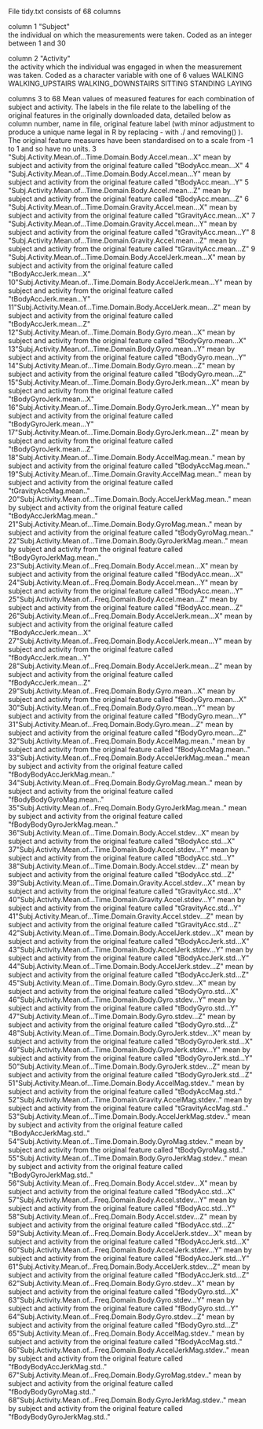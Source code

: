 File tidy.txt consists of 68 columns

column 1
"Subject"      
the individual on which the measurements were taken.  Coded as an integer between 1 and 30

column 2
"Activity"     
the activity which the individual was engaged in when the measurement was taken.  Coded as a character variable with one of 6 values
WALKING
WALKING_UPSTAIRS
WALKING_DOWNSTAIRS
SITTING
STANDING
LAYING

columns 3 to 68
Mean values of measured features for each combination of subject and activity. The labels in the file relate to the labelling of the original
features in the originally downloaded data, detailed below as column number, name in file, original feature label (with minor adjustment to produce a
unique name legal in R by replacing - with ./ and removing() ).  The original feature measures have been standardised on to a scale from -1 to 1
and so have no units. 
3 "Subj.Activity.Mean.of...Time.Domain.Body.Accel.mean...X"      mean by subject and activity from the original feature called "tBodyAcc.mean...X"
4 "Subj.Activity.Mean.of...Time.Domain.Body.Accel.mean...Y"      mean by subject and activity from the original feature called "tBodyAcc.mean...Y"
5 "Subj.Activity.Mean.of...Time.Domain.Body.Accel.mean...Z"      mean by subject and activity from the original feature called "tBodyAcc.mean...Z"
6 "Subj.Activity.Mean.of...Time.Domain.Gravity.Accel.mean...X"      mean by subject and activity from the original feature called "tGravityAcc.mean...X"
7 "Subj.Activity.Mean.of...Time.Domain.Gravity.Accel.mean...Y"      mean by subject and activity from the original feature called "tGravityAcc.mean...Y"
8 "Subj.Activity.Mean.of...Time.Domain.Gravity.Accel.mean...Z"      mean by subject and activity from the original feature called "tGravityAcc.mean...Z"
9 "Subj.Activity.Mean.of...Time.Domain.Body.AccelJerk.mean...X"      mean by subject and activity from the original feature called "tBodyAccJerk.mean...X"
10"Subj.Activity.Mean.of...Time.Domain.Body.AccelJerk.mean...Y"      mean by subject and activity from the original feature called "tBodyAccJerk.mean...Y"
11"Subj.Activity.Mean.of...Time.Domain.Body.AccelJerk.mean...Z"      mean by subject and activity from the original feature called "tBodyAccJerk.mean...Z"
12"Subj.Activity.Mean.of...Time.Domain.Body.Gyro.mean...X"      mean by subject and activity from the original feature called "tBodyGyro.mean...X"
13"Subj.Activity.Mean.of...Time.Domain.Body.Gyro.mean...Y"      mean by subject and activity from the original feature called "tBodyGyro.mean...Y"
14"Subj.Activity.Mean.of...Time.Domain.Body.Gyro.mean...Z"      mean by subject and activity from the original feature called "tBodyGyro.mean...Z"
15"Subj.Activity.Mean.of...Time.Domain.Body.GyroJerk.mean...X"      mean by subject and activity from the original feature called "tBodyGyroJerk.mean...X"
16"Subj.Activity.Mean.of...Time.Domain.Body.GyroJerk.mean...Y"      mean by subject and activity from the original feature called "tBodyGyroJerk.mean...Y"
17"Subj.Activity.Mean.of...Time.Domain.Body.GyroJerk.mean...Z"      mean by subject and activity from the original feature called "tBodyGyroJerk.mean...Z"
18"Subj.Activity.Mean.of...Time.Domain.Body.AccelMag.mean.."      mean by subject and activity from the original feature called "tBodyAccMag.mean.."
19"Subj.Activity.Mean.of...Time.Domain.Gravity.AccelMag.mean.."      mean by subject and activity from the original feature called "tGravityAccMag.mean.."
20"Subj.Activity.Mean.of...Time.Domain.Body.AccelJerkMag.mean.."      mean by subject and activity from the original feature called "tBodyAccJerkMag.mean.."
21"Subj.Activity.Mean.of...Time.Domain.Body.GyroMag.mean.."      mean by subject and activity from the original feature called "tBodyGyroMag.mean.."
22"Subj.Activity.Mean.of...Time.Domain.Body.GyroJerkMag.mean.."      mean by subject and activity from the original feature called "tBodyGyroJerkMag.mean.."
23"Subj.Activity.Mean.of...Freq.Domain.Body.Accel.mean...X"      mean by subject and activity from the original feature called "fBodyAcc.mean...X"
24"Subj.Activity.Mean.of...Freq.Domain.Body.Accel.mean...Y"      mean by subject and activity from the original feature called "fBodyAcc.mean...Y"
25"Subj.Activity.Mean.of...Freq.Domain.Body.Accel.mean...Z"      mean by subject and activity from the original feature called "fBodyAcc.mean...Z"
26"Subj.Activity.Mean.of...Freq.Domain.Body.AccelJerk.mean...X"      mean by subject and activity from the original feature called "fBodyAccJerk.mean...X"
27"Subj.Activity.Mean.of...Freq.Domain.Body.AccelJerk.mean...Y"      mean by subject and activity from the original feature called "fBodyAccJerk.mean...Y"
28"Subj.Activity.Mean.of...Freq.Domain.Body.AccelJerk.mean...Z"      mean by subject and activity from the original feature called "fBodyAccJerk.mean...Z"
29"Subj.Activity.Mean.of...Freq.Domain.Body.Gyro.mean...X"      mean by subject and activity from the original feature called "fBodyGyro.mean...X"
30"Subj.Activity.Mean.of...Freq.Domain.Body.Gyro.mean...Y"      mean by subject and activity from the original feature called "fBodyGyro.mean...Y"
31"Subj.Activity.Mean.of...Freq.Domain.Body.Gyro.mean...Z"      mean by subject and activity from the original feature called "fBodyGyro.mean...Z"
32"Subj.Activity.Mean.of...Freq.Domain.Body.AccelMag.mean.."      mean by subject and activity from the original feature called "fBodyAccMag.mean.."
33"Subj.Activity.Mean.of...Freq.Domain.Body.AccelJerkMag.mean.."      mean by subject and activity from the original feature called "fBodyBodyAccJerkMag.mean.."
34"Subj.Activity.Mean.of...Freq.Domain.Body.GyroMag.mean.."      mean by subject and activity from the original feature called "fBodyBodyGyroMag.mean.."
35"Subj.Activity.Mean.of...Freq.Domain.Body.GyroJerkMag.mean.."      mean by subject and activity from the original feature called "fBodyBodyGyroJerkMag.mean.."
36"Subj.Activity.Mean.of...Time.Domain.Body.Accel.stdev...X"      mean by subject and activity from the original feature called "tBodyAcc.std...X"
37"Subj.Activity.Mean.of...Time.Domain.Body.Accel.stdev...Y"      mean by subject and activity from the original feature called "tBodyAcc.std...Y"
38"Subj.Activity.Mean.of...Time.Domain.Body.Accel.stdev...Z"      mean by subject and activity from the original feature called "tBodyAcc.std...Z"
39"Subj.Activity.Mean.of...Time.Domain.Gravity.Accel.stdev...X"      mean by subject and activity from the original feature called "tGravityAcc.std...X"
40"Subj.Activity.Mean.of...Time.Domain.Gravity.Accel.stdev...Y"      mean by subject and activity from the original feature called "tGravityAcc.std...Y"
41"Subj.Activity.Mean.of...Time.Domain.Gravity.Accel.stdev...Z"      mean by subject and activity from the original feature called "tGravityAcc.std...Z"
42"Subj.Activity.Mean.of...Time.Domain.Body.AccelJerk.stdev...X"      mean by subject and activity from the original feature called "tBodyAccJerk.std...X"
43"Subj.Activity.Mean.of...Time.Domain.Body.AccelJerk.stdev...Y"      mean by subject and activity from the original feature called "tBodyAccJerk.std...Y"
44"Subj.Activity.Mean.of...Time.Domain.Body.AccelJerk.stdev...Z"      mean by subject and activity from the original feature called "tBodyAccJerk.std...Z"
45"Subj.Activity.Mean.of...Time.Domain.Body.Gyro.stdev...X"      mean by subject and activity from the original feature called "tBodyGyro.std...X"
46"Subj.Activity.Mean.of...Time.Domain.Body.Gyro.stdev...Y"      mean by subject and activity from the original feature called "tBodyGyro.std...Y"
47"Subj.Activity.Mean.of...Time.Domain.Body.Gyro.stdev...Z"      mean by subject and activity from the original feature called "tBodyGyro.std...Z"
48"Subj.Activity.Mean.of...Time.Domain.Body.GyroJerk.stdev...X"      mean by subject and activity from the original feature called "tBodyGyroJerk.std...X"
49"Subj.Activity.Mean.of...Time.Domain.Body.GyroJerk.stdev...Y"      mean by subject and activity from the original feature called "tBodyGyroJerk.std...Y"
50"Subj.Activity.Mean.of...Time.Domain.Body.GyroJerk.stdev...Z"      mean by subject and activity from the original feature called "tBodyGyroJerk.std...Z"
51"Subj.Activity.Mean.of...Time.Domain.Body.AccelMag.stdev.."      mean by subject and activity from the original feature called "tBodyAccMag.std.."
52"Subj.Activity.Mean.of...Time.Domain.Gravity.AccelMag.stdev.."      mean by subject and activity from the original feature called "tGravityAccMag.std.."
53"Subj.Activity.Mean.of...Time.Domain.Body.AccelJerkMag.stdev.."      mean by subject and activity from the original feature called "tBodyAccJerkMag.std.."
54"Subj.Activity.Mean.of...Time.Domain.Body.GyroMag.stdev.."      mean by subject and activity from the original feature called "tBodyGyroMag.std.."
55"Subj.Activity.Mean.of...Time.Domain.Body.GyroJerkMag.stdev.."      mean by subject and activity from the original feature called "tBodyGyroJerkMag.std.."
56"Subj.Activity.Mean.of...Freq.Domain.Body.Accel.stdev...X"      mean by subject and activity from the original feature called "fBodyAcc.std...X"
57"Subj.Activity.Mean.of...Freq.Domain.Body.Accel.stdev...Y"      mean by subject and activity from the original feature called "fBodyAcc.std...Y"
58"Subj.Activity.Mean.of...Freq.Domain.Body.Accel.stdev...Z"      mean by subject and activity from the original feature called "fBodyAcc.std...Z"
59"Subj.Activity.Mean.of...Freq.Domain.Body.AccelJerk.stdev...X"      mean by subject and activity from the original feature called "fBodyAccJerk.std...X"
60"Subj.Activity.Mean.of...Freq.Domain.Body.AccelJerk.stdev...Y"      mean by subject and activity from the original feature called "fBodyAccJerk.std...Y"
61"Subj.Activity.Mean.of...Freq.Domain.Body.AccelJerk.stdev...Z"      mean by subject and activity from the original feature called "fBodyAccJerk.std...Z"
62"Subj.Activity.Mean.of...Freq.Domain.Body.Gyro.stdev...X"      mean by subject and activity from the original feature called "fBodyGyro.std...X"
63"Subj.Activity.Mean.of...Freq.Domain.Body.Gyro.stdev...Y"      mean by subject and activity from the original feature called "fBodyGyro.std...Y"
64"Subj.Activity.Mean.of...Freq.Domain.Body.Gyro.stdev...Z"      mean by subject and activity from the original feature called "fBodyGyro.std...Z"
65"Subj.Activity.Mean.of...Freq.Domain.Body.AccelMag.stdev.."      mean by subject and activity from the original feature called "fBodyAccMag.std.."
66"Subj.Activity.Mean.of...Freq.Domain.Body.AccelJerkMag.stdev.."      mean by subject and activity from the original feature called "fBodyBodyAccJerkMag.std.."
67"Subj.Activity.Mean.of...Freq.Domain.Body.GyroMag.stdev.."      mean by subject and activity from the original feature called "fBodyBodyGyroMag.std.."
68"Subj.Activity.Mean.of...Freq.Domain.Body.GyroJerkMag.stdev.."      mean by subject and activity from the original feature called "fBodyBodyGyroJerkMag.std.."
